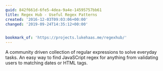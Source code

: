 ```yaml
---
guid: 842f661d-6fe5-4dea-9a4e-14595757bb61
title: Regex Hub - Useful Regex Patterns
created: '2016-12-03T09:03:06+00:00'
changed: '2019-09-24T14:35:12+00:00'


bookmark_of: 'https://projects.lukehaas.me/regexhub/'
---
```



A community driven collection of regular expressions to solve everyday tasks. An easy way to find JavaSCript regex for anything from validating users to matching dates or HTML tags.
